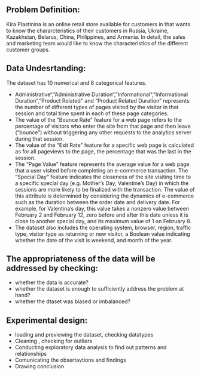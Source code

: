 ## Problem Definition: 
Kira Plastinina is an online retail store available for customers in that wants to know the chararcteristics of their customers in Russia, Ukraine, Kazakhstan, Belarus, China, Philippines, and Armenia. In detail, the sales and marketing team would like to know the characteristics of the different customer groups. 
## Data Undesrtanding:

The dataset has 10 numerical and 8 categorical features. 
* Administrative“,”Administrative Duration“,”Informational“,”Informational Duration“,”Product Related" and “Product Related Duration” represents the number of different types of pages visited by the visitor in that session and total time spent in each of these page categories. 
* The value of the “Bounce Rate” feature for a web page refers to the percentage of visitors who enter the site from that page and then leave (“bounce”) without triggering any other requests to the analytics server during that session. 
* The value of the “Exit Rate” feature for a specific web page is calculated as for all pageviews to the page, the percentage that was the last in the session. 
* The “Page Value” feature represents the average value for a web page that a user visited before completing an e-commerce transaction. The “Special Day” feature indicates the closeness of the site visiting time to a specific special day (e.g. Mother’s Day, Valentine’s Day) in which the sessions are more likely to be finalized with the transaction. The value of this attribute is determined by considering the dynamics of e-commerce such as the duration between the order date and delivery date. For example, for Valentina’s day, this value takes a nonzero value between February 2 and February 12, zero before and after this date unless it is close to another special day, and its maximum value of 1 on February 8. 
* The dataset also includes the operating system, browser, region, traffic type, visitor type as returning or new visitor, a Boolean value indicating whether the date of the visit is weekend, and month of the year.
## The appropriateness of the data will be addressed by checking:
*	whether the data is accurate?
*	whether the dataset is enough to sufficiently address the problem at hand?
*	whether the dtaset was biased or imbalanced? 
## Experimental design:
*	loading and previewing the dataset, checking datatypes
*	Cleaning , checking for outliers
*	Conducting exploratory data analysis to find out patterns and relationships
*	Comunicating the obsertavtions and findings
*	Drawing conclusion

